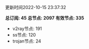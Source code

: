 更新时间2022-10-15 23:37:32

**总订阅: 45**
**总节点: 2097**
**有效节点: 335**
- v2ray节点: 191
- ss节点: 120
- trojan节点: 24
